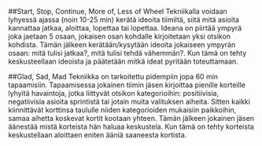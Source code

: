 ##Start, Stop, Continue, More of, Less of Wheel
Tekniikalla voidaan lyhyessä ajassa (noin 10-25 min) kerätä ideoita tiimiltä, siitä mitä asioita kannattaa jatkaa, aloittaa, lopettaa tai lopettaa. Ideana on piirtää ympyrä joka jaetaan 5 osaan, jokaisen osan kohdalle kirjoitetaan yksi otsikon kohdista. Tämän jälkeen kerätään/kysytään ideoita jokaiseen ympyrän osaan: mitä tulisi jatkaa?, mitä tulisi tehdä vähemmän?. Kun tämä on tehty keskusteellaan ideoista ja päätetään mitkä ideat pyritään toteuttamaan.

##Glad, Sad, Mad
Tekniikka on tarkoitettu pidempiin jopa 60 min tapaamisiin. Tapaamisessa jokainen tiimin jäsen kirjoittaa pienille korteille lyhyitä havaintoja, jotka liittyvät otsikon kategorioihin: positiivisia, negatiivisia asioita sprintistä tai jotain muita valituksen aiheita. Sitten kaikki kiinnittävät korttinsa taululle niiden kategorioiden mukaisiin paikkoihin, samaa aihetta koskevat kortit kootaan yhteen. Tämän jälkeen jokainen jäsen äänestää mistä korteista hän haluaa keskustela. Kun tämä on tehty korteista keskustellaan aloittaen eniten ääniä saaneesta kortista.

